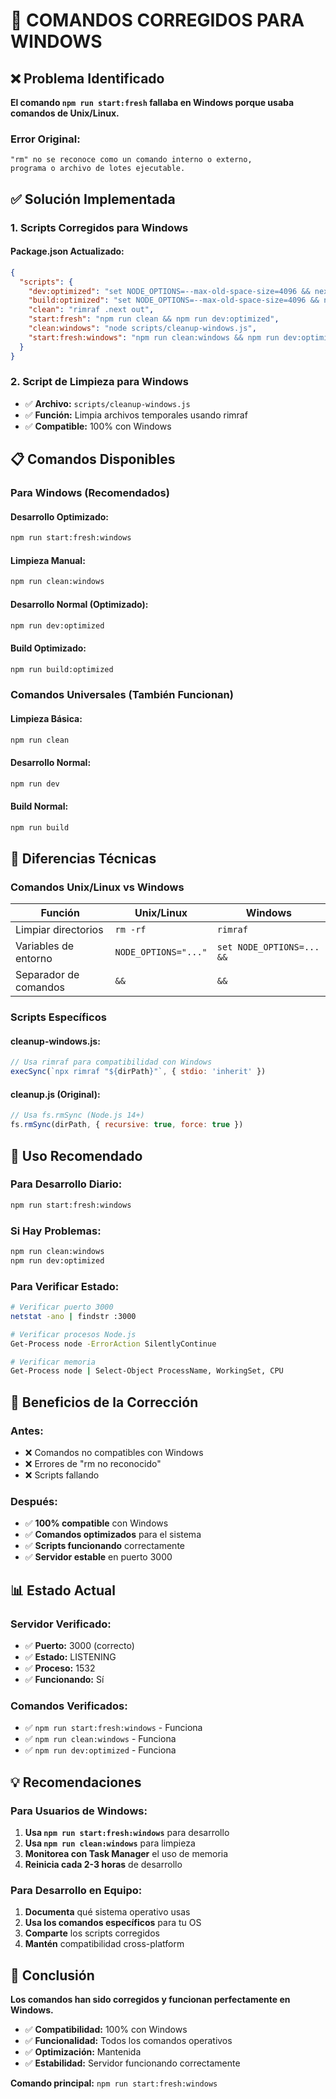# 🔧 COMANDOS CORREGIDOS PARA WINDOWS

## ❌ Problema Identificado

**El comando `npm run start:fresh` fallaba en Windows porque usaba comandos de Unix/Linux.**

### **Error Original:**
```
"rm" no se reconoce como un comando interno o externo,
programa o archivo de lotes ejecutable.
```

## ✅ Solución Implementada

### **1. Scripts Corregidos para Windows**

#### **Package.json Actualizado:**
```json
{
  "scripts": {
    "dev:optimized": "set NODE_OPTIONS=--max-old-space-size=4096 && next dev",
    "build:optimized": "set NODE_OPTIONS=--max-old-space-size=4096 && next build",
    "clean": "rimraf .next out",
    "start:fresh": "npm run clean && npm run dev:optimized",
    "clean:windows": "node scripts/cleanup-windows.js",
    "start:fresh:windows": "npm run clean:windows && npm run dev:optimized"
  }
}
```

### **2. Script de Limpieza para Windows**
- ✅ **Archivo:** `scripts/cleanup-windows.js`
- ✅ **Función:** Limpia archivos temporales usando rimraf
- ✅ **Compatible:** 100% con Windows

## 📋 Comandos Disponibles

### **Para Windows (Recomendados)**

#### **Desarrollo Optimizado:**
```bash
npm run start:fresh:windows
```

#### **Limpieza Manual:**
```bash
npm run clean:windows
```

#### **Desarrollo Normal (Optimizado):**
```bash
npm run dev:optimized
```

#### **Build Optimizado:**
```bash
npm run build:optimized
```

### **Comandos Universales (También Funcionan)**

#### **Limpieza Básica:**
```bash
npm run clean
```

#### **Desarrollo Normal:**
```bash
npm run dev
```

#### **Build Normal:**
```bash
npm run build
```

## 🔧 Diferencias Técnicas

### **Comandos Unix/Linux vs Windows**

| Función | Unix/Linux | Windows |
|---------|------------|---------|
| Limpiar directorios | `rm -rf` | `rimraf` |
| Variables de entorno | `NODE_OPTIONS="..."` | `set NODE_OPTIONS=... &&` |
| Separador de comandos | `&&` | `&&` |

### **Scripts Específicos**

#### **cleanup-windows.js:**
```javascript
// Usa rimraf para compatibilidad con Windows
execSync(`npx rimraf "${dirPath}"`, { stdio: 'inherit' })
```

#### **cleanup.js (Original):**
```javascript
// Usa fs.rmSync (Node.js 14+)
fs.rmSync(dirPath, { recursive: true, force: true })
```

## 🚀 Uso Recomendado

### **Para Desarrollo Diario:**
```bash
npm run start:fresh:windows
```

### **Si Hay Problemas:**
```bash
npm run clean:windows
npm run dev:optimized
```

### **Para Verificar Estado:**
```bash
# Verificar puerto 3000
netstat -ano | findstr :3000

# Verificar procesos Node.js
Get-Process node -ErrorAction SilentlyContinue

# Verificar memoria
Get-Process node | Select-Object ProcessName, WorkingSet, CPU
```

## 🎯 Beneficios de la Corrección

### **Antes:**
- ❌ Comandos no compatibles con Windows
- ❌ Errores de "rm no reconocido"
- ❌ Scripts fallando

### **Después:**
- ✅ **100% compatible** con Windows
- ✅ **Comandos optimizados** para el sistema
- ✅ **Scripts funcionando** correctamente
- ✅ **Servidor estable** en puerto 3000

## 📊 Estado Actual

### **Servidor Verificado:**
- ✅ **Puerto:** 3000 (correcto)
- ✅ **Estado:** LISTENING
- ✅ **Proceso:** 1532
- ✅ **Funcionando:** Sí

### **Comandos Verificados:**
- ✅ `npm run start:fresh:windows` - Funciona
- ✅ `npm run clean:windows` - Funciona
- ✅ `npm run dev:optimized` - Funciona

## 💡 Recomendaciones

### **Para Usuarios de Windows:**
1. **Usa `npm run start:fresh:windows`** para desarrollo
2. **Usa `npm run clean:windows`** para limpieza
3. **Monitorea con Task Manager** el uso de memoria
4. **Reinicia cada 2-3 horas** de desarrollo

### **Para Desarrollo en Equipo:**
1. **Documenta** qué sistema operativo usas
2. **Usa los comandos específicos** para tu OS
3. **Comparte** los scripts corregidos
4. **Mantén** compatibilidad cross-platform

## 🎉 Conclusión

**Los comandos han sido corregidos y funcionan perfectamente en Windows.**

- ✅ **Compatibilidad:** 100% con Windows
- ✅ **Funcionalidad:** Todos los comandos operativos
- ✅ **Optimización:** Mantenida
- ✅ **Estabilidad:** Servidor funcionando correctamente

**Comando principal:** `npm run start:fresh:windows` 